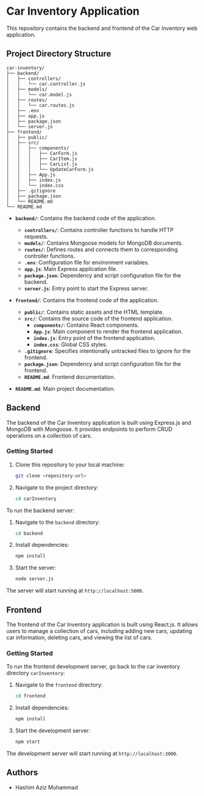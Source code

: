 # Car Inventory Application

This repository contains the backend and frontend of the Car Inventory web application.

## Project Directory Structure

```
car-inventory/
├── backend/
│   ├── controllers/
│   │   └── car.controller.js
│   ├── models/
│   │   └── car.model.js
│   ├── routes/
│   │   └── car.routes.js
│   ├── .env
│   ├── app.js
│   ├── package.json
│   └── server.js
├── frontend/
│   ├── public/
│   ├── src/
│   │   ├── components/
│   │   │   ├── CarForm.js
│   │   │   ├── CarItem.js
│   │   │   ├── CarList.js
│   │   │   └── UpdateCarForm.js
│   │   ├── App.js
│   │   ├── index.js
│   │   └── index.css
│   ├── .gitignore
│   ├── package.json
│   └── README.md
└── README.md
```

- **`backend/`**: Contains the backend code of the application.

  - **`controllers/`**: Contains controller functions to handle HTTP requests.
  - **`models/`**: Contains Mongoose models for MongoDB documents.
  - **`routes/`**: Defines routes and connects them to corresponding controller functions.
  - **`.env`**: Configuration file for environment variables.
  - **`app.js`**: Main Express application file.
  - **`package.json`**: Dependency and script configuration file for the backend.
  - **`server.js`**: Entry point to start the Express server.

- **`frontend/`**: Contains the frontend code of the application.

  - **`public/`**: Contains static assets and the HTML template.
  - **`src/`**: Contains the source code of the frontend application.
    - **`components/`**: Contains React components.
    - **`App.js`**: Main component to render the frontend application.
    - **`index.js`**: Entry point of the frontend application.
    - **`index.css`**: Global CSS styles.
  - **`.gitignore`**: Specifies intentionally untracked files to ignore for the frontend.
  - **`package.json`**: Dependency and script configuration file for the frontend.
  - **`README.md`**: Frontend documentation.

- **`README.md`**: Main project documentation.

## Backend

The backend of the Car Inventory application is built using Express.js and MongoDB with Mongoose. It provides endpoints to perform CRUD operations on a collection of cars.

### Getting Started

1. Clone this repository to your local machine:

   ```bash
   git clone <repository-url>
   ```

2. Navigate to the project directory:

   ```bash
   cd carInventory
   ```

To run the backend server:

1. Navigate to the `backend` directory:

   ```bash
   cd backend
   ```

2. Install dependencies:

   ```bash
   npm install
   ```

3. Start the server:

   ```bash
   node server.js
   ```

The server will start running at `http://localhost:5000`.

## Frontend

The frontend of the Car Inventory application is built using React.js. It allows users to manage a collection of cars, including adding new cars, updating car information, deleting cars, and viewing the list of cars.

### Getting Started

To run the frontend development server, go back to the car inventory directory `carInventory`:

1. Navigate to the `frontend` directory:

   ```bash
   cd frontend
   ```

2. Install dependencies:

   ```bash
   npm install
   ```

3. Start the development server:

   ```bash
   npm start
   ```

The development server will start running at `http://localhost:3000`.

## Authors

- Hashim Aziz Muhammad

